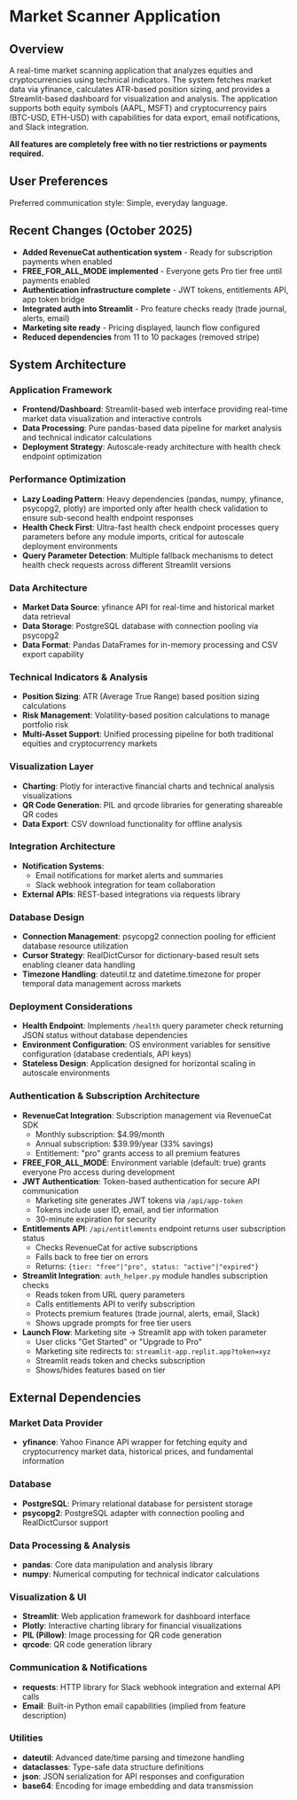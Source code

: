 # Market Scanner Application

## Overview

A real-time market scanning application that analyzes equities and cryptocurrencies using technical indicators. The system fetches market data via yfinance, calculates ATR-based position sizing, and provides a Streamlit-based dashboard for visualization and analysis. The application supports both equity symbols (AAPL, MSFT) and cryptocurrency pairs (BTC-USD, ETH-USD) with capabilities for data export, email notifications, and Slack integration.

**All features are completely free with no tier restrictions or payments required.**

## User Preferences

Preferred communication style: Simple, everyday language.

## Recent Changes (October 2025)
- **Added RevenueCat authentication system** - Ready for subscription payments when enabled
- **FREE_FOR_ALL_MODE implemented** - Everyone gets Pro tier free until payments enabled
- **Authentication infrastructure complete** - JWT tokens, entitlements API, app token bridge
- **Integrated auth into Streamlit** - Pro feature checks ready (trade journal, alerts, email)
- **Marketing site ready** - Pricing displayed, launch flow configured
- **Reduced dependencies** from 11 to 10 packages (removed stripe)

## System Architecture

### Application Framework
- **Frontend/Dashboard**: Streamlit-based web interface providing real-time market data visualization and interactive controls
- **Data Processing**: Pure pandas-based data pipeline for market analysis and technical indicator calculations
- **Deployment Strategy**: Autoscale-ready architecture with health check endpoint optimization

### Performance Optimization
- **Lazy Loading Pattern**: Heavy dependencies (pandas, numpy, yfinance, psycopg2, plotly) are imported only after health check validation to ensure sub-second health endpoint responses
- **Health Check First**: Ultra-fast health check endpoint processes query parameters before any module imports, critical for autoscale deployment environments
- **Query Parameter Detection**: Multiple fallback mechanisms to detect health check requests across different Streamlit versions

### Data Architecture
- **Market Data Source**: yfinance API for real-time and historical market data retrieval
- **Data Storage**: PostgreSQL database with connection pooling via psycopg2
- **Data Format**: Pandas DataFrames for in-memory processing and CSV export capability

### Technical Indicators & Analysis
- **Position Sizing**: ATR (Average True Range) based position sizing calculations
- **Risk Management**: Volatility-based position calculations to manage portfolio risk
- **Multi-Asset Support**: Unified processing pipeline for both traditional equities and cryptocurrency markets

### Visualization Layer
- **Charting**: Plotly for interactive financial charts and technical analysis visualizations
- **QR Code Generation**: PIL and qrcode libraries for generating shareable QR codes
- **Data Export**: CSV download functionality for offline analysis

### Integration Architecture
- **Notification Systems**: 
  - Email notifications for market alerts and summaries
  - Slack webhook integration for team collaboration
- **External APIs**: REST-based integrations via requests library

### Database Design
- **Connection Management**: psycopg2 connection pooling for efficient database resource utilization
- **Cursor Strategy**: RealDictCursor for dictionary-based result sets enabling cleaner data handling
- **Timezone Handling**: dateutil.tz and datetime.timezone for proper temporal data management across markets

### Deployment Considerations
- **Health Endpoint**: Implements `/health` query parameter check returning JSON status without database dependencies
- **Environment Configuration**: OS environment variables for sensitive configuration (database credentials, API keys)
- **Stateless Design**: Application designed for horizontal scaling in autoscale environments

### Authentication & Subscription Architecture
- **RevenueCat Integration**: Subscription management via RevenueCat SDK
  - Monthly subscription: $4.99/month
  - Annual subscription: $39.99/year (33% savings)
  - Entitlement: "pro" grants access to all premium features
- **FREE_FOR_ALL_MODE**: Environment variable (default: true) grants everyone Pro access during development
- **JWT Authentication**: Token-based authentication for secure API communication
  - Marketing site generates JWT tokens via `/api/app-token`
  - Tokens include user ID, email, and tier information
  - 30-minute expiration for security
- **Entitlements API**: `/api/entitlements` endpoint returns user subscription status
  - Checks RevenueCat for active subscriptions
  - Falls back to free tier on errors
  - Returns: `{tier: "free"|"pro", status: "active"|"expired"}`
- **Streamlit Integration**: `auth_helper.py` module handles subscription checks
  - Reads token from URL query parameters
  - Calls entitlements API to verify subscription
  - Protects premium features (trade journal, alerts, email, Slack)
  - Shows upgrade prompts for free tier users
- **Launch Flow**: Marketing site → Streamlit app with token parameter
  - User clicks "Get Started" or "Upgrade to Pro"
  - Marketing site redirects to: `streamlit-app.replit.app?token=xyz`
  - Streamlit reads token and checks subscription
  - Shows/hides features based on tier

## External Dependencies

### Market Data Provider
- **yfinance**: Yahoo Finance API wrapper for fetching equity and cryptocurrency market data, historical prices, and fundamental information

### Database
- **PostgreSQL**: Primary relational database for persistent storage
- **psycopg2**: PostgreSQL adapter with connection pooling and RealDictCursor support

### Data Processing & Analysis
- **pandas**: Core data manipulation and analysis library
- **numpy**: Numerical computing for technical indicator calculations

### Visualization & UI
- **Streamlit**: Web application framework for dashboard interface
- **Plotly**: Interactive charting library for financial visualizations
- **PIL (Pillow)**: Image processing for QR code generation
- **qrcode**: QR code generation library

### Communication & Notifications
- **requests**: HTTP library for Slack webhook integration and external API calls
- **Email**: Built-in Python email capabilities (implied from feature description)

### Utilities
- **dateutil**: Advanced date/time parsing and timezone handling
- **dataclasses**: Type-safe data structure definitions
- **json**: JSON serialization for API responses and configuration
- **base64**: Encoding for image embedding and data transmission